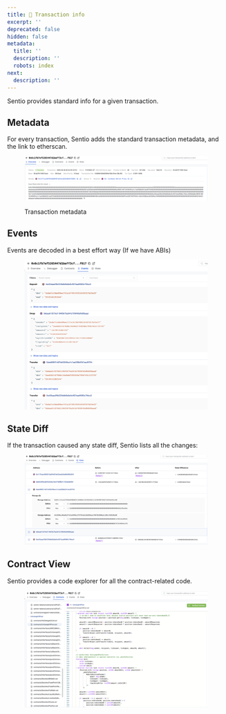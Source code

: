 ```yaml
---
title: 💱 Transaction info
excerpt: ''
deprecated: false
hidden: false
metadata:
  title: ''
  description: ''
  robots: index
next:
  description: ''
---
```

Sentio provides standard info for a given transaction.

## Metadata

For every transaction, Sentio adds the standard transaction metadata, and the link to etherscan.

<figure>
  <img src="https://raw.githubusercontent.com/sentioxyz/docs/v1.0/assets/image (2) (1) (1) (1) (1) (1).png" alt="" />
  <figcaption>
    <p>Transaction metadata</p>
  </figcaption>
</figure>

## Events

Events are decoded in a best effort way (If we have ABIs)

<figure>
  <img src="https://raw.githubusercontent.com/sentioxyz/docs/v1.0/assets/image (29).png" alt="" />
  <figcaption></figcaption>
</figure>

## State Diff

If the transaction caused any state diff, Sentio lists all the changes:

<figure>
  <img src="https://raw.githubusercontent.com/sentioxyz/docs/v1.0/assets/image (31).png" alt="" />
  <figcaption></figcaption>
</figure>

## Contract View

Sentio provides a code explorer for all the contract-related code.

<figure>
  <img src="https://raw.githubusercontent.com/sentioxyz/docs/v1.0/assets/image (8) (2).png" alt="" />
  <figcaption></figcaption>
</figure>